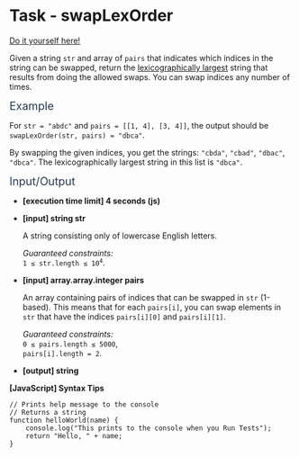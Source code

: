 # Task - swapLexOrder

[Do it yourself here!](https://app.codesignal.com/interview-practice/task/5vXzdE9yzjsoMZ9sk)

<p>Given a string <code>str</code> and array of <code>pairs</code> that indicates which indices in the string can be swapped, return the <a href="keyword://lexicographical-order-for-strings" target="_blank">lexicographically largest</a> string that results from doing the allowed swaps. You can swap indices any number of times.</p>
<p><span class="markdown--header" style="color:#2b3b52;font-size:1.4em">Example</span></p>
<p>For <code>str = "abdc"</code> and <code>pairs = [[1, 4], [3, 4]]</code>, the output should be<br>
<code>swapLexOrder(str, pairs) = "dbca"</code>.</p>
<p>By swapping the given indices, you get the strings: <code>"cbda"</code>, <code>"cbad"</code>, <code>"dbac"</code>, <code>"dbca"</code>. The lexicographically largest string in this list is <code>"dbca"</code>.</p>
<p><span class="markdown--header" style="color:#2b3b52;font-size:1.4em">Input/Output</span></p>
<ul>
<li>
<p><strong>[execution time limit] 4 seconds (js)</strong></p>
</li>
<li>
<p><strong>[input] string str</strong></p>
<p>A string consisting only of lowercase English letters.</p>
<p><em>Guaranteed constraints:</em><br>
<code>1 ≤ str.length ≤ 10<sup>4</sup></code>.</p>
</li>
<li>
<p><strong>[input] array.array.integer pairs</strong></p>
<p>An array containing pairs of indices that can be swapped in <code>str</code> (1-based). This means that for each <code>pairs[i]</code>, you can swap elements in <code>str</code> that have the indices <code>pairs[i][0]</code> and <code>pairs[i][1]</code>.</p>
<p><em>Guaranteed constraints:</em><br>
<code>0 ≤ pairs.length ≤ 5000</code>,<br>
<code>pairs[i].length = 2</code>.</p>
</li>
<li>
<p><strong>[output] string</strong></p>
</li>
</ul>
<p><strong>[JavaScript] Syntax Tips</strong></p>
<pre><code class="language-javascript"><span class="hljs-comment">// Prints help message to the console</span>
<span class="hljs-comment">// Returns a string</span>
<span class="hljs-function"><span class="hljs-keyword">function</span> <span class="hljs-title">helloWorld</span>(<span class="hljs-params">name</span>) </span>{
    <span class="hljs-built_in">console</span>.log(<span class="hljs-string">"This prints to the console when you Run Tests"</span>);
    <span class="hljs-keyword">return</span> <span class="hljs-string">"Hello, "</span> + name;
}

</code></pre>
